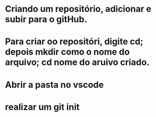 # Criando um repositório, adicionar e subir para o gitHub.
# Para criar oo repositóri, digite cd; depois mkdir como o nome do arquivo; cd nome do aruivo criado.
# Abrir a pasta no vscode
# realizar um git init 